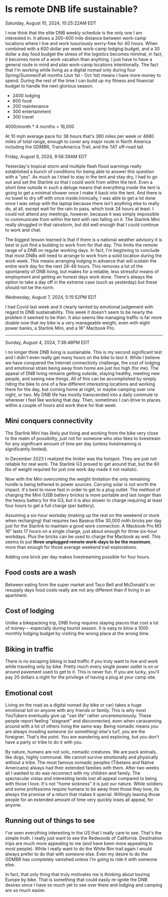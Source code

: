 # Is remote DNB life sustainable?

Saturday, August 10, 2024, 10:25:22AM EDT

I now think that the elite DNB weekly schedule is the only one I am interested in. It allows a 200-400 mile distance between work-camp locations where I live and work luxuriously worry-free for 40 hours. When combined with a 600 dollar per week work-camp lodging budget, and a 30 dollar a day food budget the stress of the logistics becomes minimal, in fact, it becomes more of a work vacation than anything. I just have to have a general route in mind and plan work-camp locations intentionally. The fact that I'm working while living as a digital nomad only during four Spring/Summer/Fall months (Jun 1st - Oct 1st) means I have more money to spend. During the rest of the time I can build up my fitness and financial budget to handle the next glorious season.

* 2400 lodging
* 800 food
* 200 maintenance
* 300 entertainment
* 300 travel

4000/month * 4 months = 16,000

At 10 mph average pace for 36 hours that's 360 miles per week or 4680 miles of total range, enough to cover any major route in North America including the GDMBR, TransAmerica Trail, and the TAT off-road tail.

Friday, August 9, 2024, 9:56:39AM EDT

Yesterday's tropical storm and multiple flash flood warnings really established a bunch of conditions for being able to answer this question with a "yes". As much as I tried to stay in the tent and stay dry, I had to go out and set the Starlink so that I could work from within the tent. Even a short time outside in such a deluge means that everything inside the tent is going to get a minimal shower once I make it back into the tent. And there is no towel to dry off with once inside.Ironically, I was able to get a lot done once I was setup with the laptop because there isn't anything else to really do, at all, except wait for the rain to pass, which took 24 hours at least. I could not attend any meetings, however, because it was simply impossible to communicate from within the tent with rain falling on it. The Starlink Mini really struggled in that rainstorm, but did well enough that I could continue to work and chat.

The biggest lesson learned is that if there is a national weather advisory it is best to just find a building to work from for that day. This limits the remote range of a DNB on regular working days. In fact, I'm beginning to conclude that most DNBs will need to arrange to work from a solid location during the work week. This means arranging lodging in advance that will sustain the entire work day for the next 28-48 hours. This removes a lot of the spontaneity of DNB living, but makes for a reliable, less stressful means of employment and getting an honest days work done. There's always the option to take a day off in the extreme case (such as yesterday) but these should not be the norm.

Wednesday, August 7, 2024, 5:15:52PM EDT

I had Covid last week and it clearly tainted by emotional judgement with regard to DNB sustainability. This week it doesn't seem to be nearly the problem it seemed to be then. It also seems like managing traffic is far more doable now that my bike is a very manageable weight, even with eight power banks, a Starlink Mini, and a 16" Macbook Pro.

----

Sunday, August 4, 2024, 7:36:48PM EDT

I no longer think DNB living is sustainable. This is my second significant test and I didn't even really get many hours on the bike to test it. While I believe we have conquered the Internet connectivity challenge, the cost of lodging and emotional strain being away from home are just too high (for me). The appeal of DNB living remains getting outside, staying healthy, meeting new people, and seeing new things. All of this can be accomplished by simply riding the bike to one of a few different interesting locations and working there for the day, but coming home at night, or maybe camping over one night, or two. My DNB life has mostly transcended into a daily commute to wherever I feel like working that day. Then, sometimes I can drive to places within a couple of hours and work there for that week.

## Mini conquers connectivity

The Starlink Mini has likely put living and working from the bike very close to the realm of possibility, just not for someone who *also* likes to livestream for any significant amount of time per day (unless livestreaming is significantly limited).

In December 2023 I realized the limiter was the hotspot. They are just not reliable for real work. The Starlink G3 proved to get around that, but the 60 lbs of weight required for just one work day made it not realistic.

Now with the Mini overcoming the weight limitation the only remaining hurdle is being tethered to power sources. Carrying solar is not worth the impact. It's best to move fast in order to get to a plug outlet. The method of charging the Mini (USB battery bricks) is more portable and last longer than the heavy battery for the G3, but it is also slower to charge requiring at least four hours to get a full charge (per battery).

Assuming a six-hour workday (making up the rest on the weekend or more when recharging) that requires two Baseus 65w 30,000 mAh bricks per day just for the Starlink to maintain a good work connection. A Macbook Pro M3 16" lasts 17 hours on a single charge, just about enough for three six-hour workdays. Plus the bricks can be used to charge the Macbook as well. This seems to put **three unplugged remote work-days to be the maximum**, more than enough for those average weekend trail explorations.

Adding one brick per day makes livestreaming possible for four hours.

## Food costs are a wash

Between eating form the super market and Taco Bell and McDonald's on resupply days food costs really are not any different than if living in an apartment.

## Cost of lodging

Unlike a bikepacking trip, DNB living requires staying places that cost a lot of money---especially during tourist season. It is easy to blow a 1000 monthly lodging budget by visiting the wrong place at the wrong time.

## Biking in traffic

There is no escaping biking in bad traffic if you truly want to live and work while traveling only by bike. Pretty much every single power outlet is on or around pavement used to get to it. This is never fun. If you are lucky, you'll pay 20 dollars a night for the privilege of having a plug at your camp site.

## Emotional cost

Living on the road as a digital nomad (by bike or car) takes a huge emotional toll on anyone with any friends or family. This is why most YouTubers eventually give up "van life" rather unceremoniously. These people report feeling "stagnant" and disconnected, even when caravanning around with a lot of others living the same way. Being nomadic means you are always invading someone (or something) else's turf, you are the foreigner. That's the point. You are wandering and exploring, but you don't have a party or tribe to do it with you.

By nature, humans are not solo, nomadic creatures. We are pack animals, like dogs, highly communal. We cannot survive emotionally and physically without a tribe. The most famous nomadic peoples (Tibetans and Native Americans) always had their extended families with them. After two weeks all I wanted to do was reconnect with my children and family. The spectacular vistas and interesting lands lost all appeal compared to being with those I love. It's not "home sickness" it is just our nature. While soldiers and some professions require humans to be away from those they love, its always the promise of a return that makes it special. Willingly leaving those people for an extended amount of time very quickly loses all appeal, for anyone.

## Running out of things to see

I've seen everything interesting in the US that I really care to see. That's the simple truth. I really just want to see the Redwoods of California. Destination trips are much more appealing to me (and have been more appealing to most people). While I really want to do the White Rim trail again I would always prefer to do that with someone else. Even my desire to do the GDMBR has completely vanished unless I'm going to ride it with someone else.

In fact, that only thing that truly motivates me is thinking about touring Europe by bike. That is something that could easily re-ignite the DNB desires since I have so much yet to see over there and lodging and camping are so much easier.
